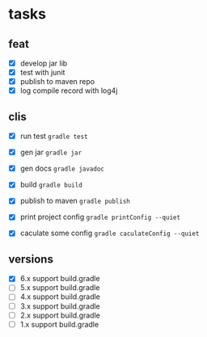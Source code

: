 # tasks

## feat

- [x] develop jar lib
- [x] test with junit
- [x] publish to maven repo
- [x] log compile record with log4j

## clis

- [x] run test `gradle test`
- [x] gen jar `gradle jar`
- [x] gen docs `gradle javadoc`
- [x] build `gradle build`
- [x] publish to maven `gradle publish`
- [x] print project config `gradle printConfig --quiet`
- [x] caculate some config `gradle caculateConfig --quiet`


## versions

- [x] 6.x support build.gradle
- [ ] 5.x support build.gradle
- [ ] 4.x support build.gradle
- [ ] 3.x support build.gradle
- [ ] 2.x support build.gradle
- [ ] 1.x support build.gradle
